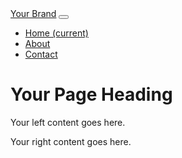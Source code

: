 <!DOCTYPE html>
<html lang="en">
<head>
  <meta charset="UTF-8">
  <meta name="viewport" content="width=device-width, initial-scale=1">
  <link rel="stylesheet" href="https://maxcdn.bootstrapcdn.com/bootstrap/4.0.0/css/bootstrap.min.css">
  <title>Your Responsive Website</title>
</head>
<body>

<!-- Navbar with Bootstrap classes -->
<nav class="navbar navbar-expand-lg navbar-dark bg-dark">
  <a class="navbar-brand" href="#">Your Brand</a>
  <button class="navbar-toggler" type="button" data-toggle="collapse" data-target="#navbarNav" aria-controls="navbarNav" aria-expanded="false" aria-label="Toggle navigation">
    <span class="navbar-toggler-icon"></span>
  </button>
  <div class="collapse navbar-collapse" id="navbarNav">
    <ul class="navbar-nav">
      <li class="nav-item active">
        <a class="nav-link" href="#">Home <span class="sr-only">(current)</span></a>
      </li>
      <li class="nav-item">
        <a class="nav-link" href="#">About</a>
      </li>
      <li class="nav-item">
        <a class="nav-link" href="#">Contact</a>
      </li>
    </ul>
  </div>
</nav>

<!-- Page Heading with Bootstrap class -->
<div class="container mt-4">
  <h1 class="display-4">Your Page Heading</h1>
</div>

<!-- Bootstrap Grid for the tall section -->
<div class="container mt-4">
  <div class="row">
    <div class="col-md-6">
      <!-- Content for the left side of the grid -->
      <p>Your left content goes here.</p>
    </div>
    <div class="col-md-6">
      <!-- Content for the right side of the grid -->
      <p>Your right content goes here.</p>
    </div>
  </div>
</div>

<!-- Bootstrap JS and Popper.js (required for Bootstrap components) -->
<script src="https://code.jquery.com/jquery-3.2.1.slim.min.js"></script>
<script src="https://cdnjs.cloudflare.com/ajax/libs/popper.js/1.12.9/umd/popper.min.js"></script>
<script src="https://maxcdn.bootstrapcdn.com/bootstrap/4.0.0/js/bootstrap.min.js"></script>

</body>
</html>
